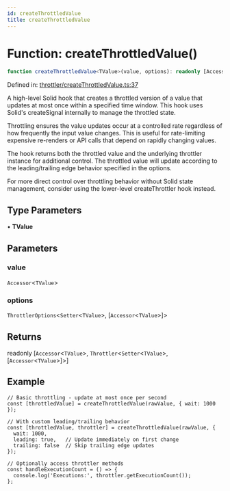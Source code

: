 ```yaml
---
id: createThrottledValue
title: createThrottledValue
---
```


<!-- DO NOT EDIT: this page is autogenerated from the type comments -->

# Function: createThrottledValue()

```ts
function createThrottledValue<TValue>(value, options): readonly [Accessor<TValue>, Throttler<Setter<TValue>, [Accessor<TValue>]>]
```

Defined in: [throttler/createThrottledValue.ts:37](https://github.com/TanStack/pacer/blob/main/packages/solid-pacer/src/throttler/createThrottledValue.ts#L37)

A high-level Solid hook that creates a throttled version of a value that updates at most once within a specified time window.
This hook uses Solid's createSignal internally to manage the throttled state.

Throttling ensures the value updates occur at a controlled rate regardless of how frequently the input value changes.
This is useful for rate-limiting expensive re-renders or API calls that depend on rapidly changing values.

The hook returns both the throttled value and the underlying throttler instance for additional control.
The throttled value will update according to the leading/trailing edge behavior specified in the options.

For more direct control over throttling behavior without Solid state management,
consider using the lower-level createThrottler hook instead.

## Type Parameters

• **TValue**

## Parameters

### value

`Accessor`\<`TValue`\>

### options

`ThrottlerOptions`\<`Setter`\<`TValue`\>, \[`Accessor`\<`TValue`\>\]\>

## Returns

readonly \[`Accessor`\<`TValue`\>, `Throttler`\<`Setter`\<`TValue`\>, \[`Accessor`\<`TValue`\>\]\>\]

## Example

```tsx
// Basic throttling - update at most once per second
const [throttledValue] = createThrottledValue(rawValue, { wait: 1000 });

// With custom leading/trailing behavior
const [throttledValue, throttler] = createThrottledValue(rawValue, {
  wait: 1000,
  leading: true,   // Update immediately on first change
  trailing: false  // Skip trailing edge updates
});

// Optionally access throttler methods
const handleExecutionCount = () => {
  console.log('Executions:', throttler.getExecutionCount());
};
```
